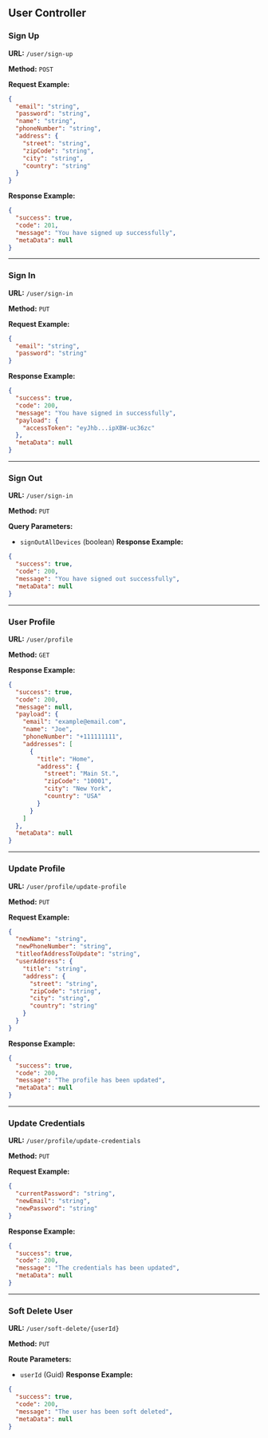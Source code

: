 ## User Controller

### Sign Up
**URL:** `/user/sign-up`

**Method:** `POST`

**Request Example:**
```json
{
  "email": "string",
  "password": "string",
  "name": "string",
  "phoneNumber": "string",
  "address": {
    "street": "string",
    "zipCode": "string",
    "city": "string",
    "country": "string"
  }
}
```
**Response Example:**
```json
{
  "success": true,
  "code": 201,
  "message": "You have signed up successfully",
  "metaData": null
}
```

---

### Sign In
**URL:** `/user/sign-in`

**Method:** `PUT`

**Request Example:**
```json
{
  "email": "string",
  "password": "string"
}
```
**Response Example:**
```json
{
  "success": true,
  "code": 200,
  "message": "You have signed in successfully",
  "payload": {
    "accessToken": "eyJhb...ipXBW-uc36zc"
  },
  "metaData": null
}
```

---

### Sign Out
**URL:** `/user/sign-in`

**Method:** `PUT`

**Query Parameters:**
- `signOutAllDevices` (boolean)
**Response Example:**
```json
{
  "success": true,
  "code": 200,
  "message": "You have signed out successfully",
  "metaData": null
}
```

---

### User Profile
**URL:** `/user/profile`

**Method:** `GET`

**Response Example:**
```json
{
  "success": true,
  "code": 200,
  "message": null,
  "payload": {
    "email": "example@email.com",
    "name": "Joe",
    "phoneNumber": "+111111111",
    "addresses": [
      {
        "title": "Home",
        "address": {
          "street": "Main St.",
          "zipCode": "10001",
          "city": "New York",
          "country": "USA"
        }
      }
    ]
  },
  "metaData": null
}
```

---

### Update Profile
**URL:** `/user/profile/update-profile`

**Method:** `PUT`

**Request Example:**
```json
{
  "newName": "string",
  "newPhoneNumber": "string",
  "titleofAddressToUpdate": "string",
  "userAddress": {
    "title": "string",
    "address": {
      "street": "string",
      "zipCode": "string",
      "city": "string",
      "country": "string"
    }
  }
}
```
**Response Example:**
```json
{
  "success": true,
  "code": 200,
  "message": "The profile has been updated",
  "metaData": null
}
```

---

### Update Credentials
**URL:** `/user/profile/update-credentials`

**Method:** `PUT`

**Request Example:**
```json
{
  "currentPassword": "string",
  "newEmail": "string",
  "newPassword": "string"
}
```
**Response Example:**
```json
{
  "success": true,
  "code": 200,
  "message": "The credentials has been updated",
  "metaData": null
}
```

---

### Soft Delete User
**URL:** `/user/soft-delete/{userId}`

**Method:** `PUT`

**Route Parameters:**
- `userId` (Guid)
**Response Example:**
```json
{
  "success": true,
  "code": 200,
  "message": "The user has been soft deleted",
  "metaData": null
}
```
